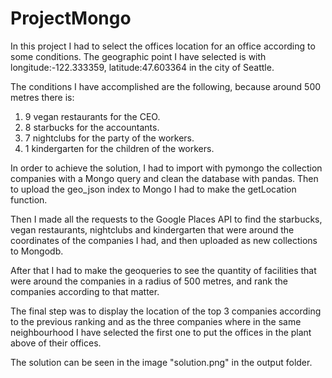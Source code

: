 # ProjectMongo

In this project I had to select the offices location for an office according to some conditions. The geographic point I have selected is with longitude:-122.333359, latitude:47.603364 in the city of Seattle.

The conditions I have accomplished are the following, because around 500 metres there is:
1. 9 vegan restaurants for the CEO.
2. 8 starbucks for the accountants.
3. 7 nightclubs for the party of the workers.
4. 1 kindergarten for the children of the workers.

In order to achieve the solution, I had to import with pymongo the collection companies with a Mongo query and clean the database with pandas. Then to upload the geo_json index to Mongo I had to make the getLocation function.

Then I made all the requests to the Google Places API to find the starbucks, vegan restaurants, nightclubs and kindergarten that were around the coordinates of the companies I had, and then uploaded as new collections to Mongodb. 

After that I had to make the geoqueries to see the quantity of facilities that were around the companies in a radius of 500 metres, and rank the companies according to that matter.

The final step was to display the location of the top 3 companies according to the previous ranking and as the three companies where in the same neighbourhood I have selected the first one to put the offices in the plant above of their offices.

The solution can be seen in the image "solution.png" in the output folder.